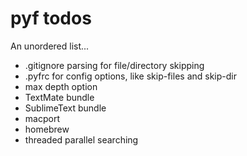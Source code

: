 # pyf todos

An unordered list...

* .gitignore parsing for file/directory skipping
* .pyfrc for config options, like skip-files and skip-dir
* max depth option
* TextMate bundle
* SublimeText bundle
* macport
* homebrew
* threaded parallel searching
